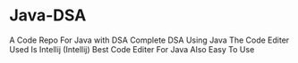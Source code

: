 # Java-DSA
A Code Repo For Java with DSA 
Complete DSA Using Java 
The Code Editer Used Is Intellij 
(Intellij) Best Code Editer For Java Also Easy To Use 

